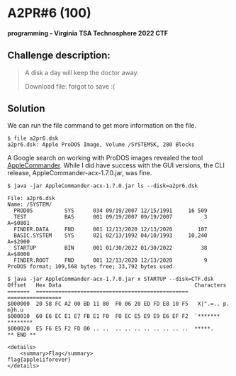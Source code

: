# A2PR#6 (100)
#### programming - Virginia TSA Technosphere 2022 CTF

## Challenge description:
> A disk a day will keep the doctor away.
> 
> Download file: forgot to save :(

## Solution 
We can run the file command to get more information on the file.

```
$ file a2pr6.dsk 
a2pr6.dsk: Apple ProDOS Image, Volume /SYSTEMSK, 280 Blocks
```

A Google search on working with ProDOS images revealed the tool [AppleCommander](https://github.com/AppleCommander/AppleCommander/).
While I did have success with the GUI versions, the CLI release, AppleCommander-acx-1.7.0.jar, was fine.
```
$ java -jar AppleCommander-acx-1.7.0.jar ls --disk=a2pr6.dsk

File: a2pr6.dsk
Name: /SYSTEM/
  PRODOS          SYS      034 09/19/2007 12/15/1991     16 509          
  TEST            BAS      001 09/19/2007 09/19/2007          3 A=$0801  
  FINDER.DATA     FND      001 12/13/2020 12/13/2020        107          
  BASIC.SYSTEM    SYS      021 02/13/1992 04/10/1993     10,240 A=$2000  
  STARTUP         BIN      001 01/30/2022 01/30/2022         38 A=$8000  
  FINDER.ROOT     FND      001 12/13/2020 12/13/2020          9          
ProDOS format; 109,568 bytes free; 33,792 bytes used.

$ java -jar AppleCommander-acx-1.7.0.jar x STARTUP --disk=CTF.dsk
Offset   Hex Data                                          Characters
=======  ================================================  =================
$000000  20 58 FC A2 00 BD 11 80  F0 06 20 ED FD E8 10 F5   X|".=.. p. m}h.u
$000010  60 E6 EC E1 E7 FB E1 F0  F0 EC E5 E9 E9 E6 EF F2  `******* ********
$000020  E5 F6 E5 F2 FD 00 .. ..  .. .. .. .. .. .. .. ..  *****.           
** END **

<details> 
    <summary>Flag</summary>
flag{appleiiforever}
</details>